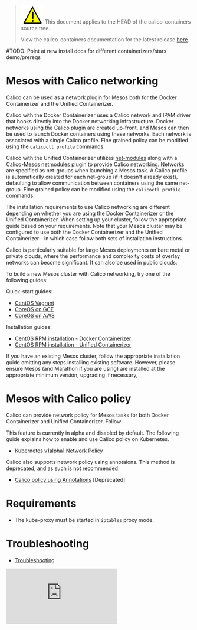 <!--- master only -->
> ![warning](../images/warning.png) This document applies to the HEAD of the calico-containers source tree.
>
> View the calico-containers documentation for the latest release [here](https://github.com/projectcalico/calico-containers/blob/v0.17.0/README.md).
<!--- else
> You are viewing the calico-containers documentation for release **release**.
<!--- end of master only -->

#TODO: Point at new install docs for different containerizers/stars demo/prereqs

# Mesos with Calico networking
Calico can be used as a network plugin for Mesos both for the Docker
Containerizer and the Unified Containerizer.

Calico with the Docker Containerizer uses a Calico network and IPAM 
driver that hooks directly into the Docker networking infrastructure.
Docker networks using the Calico plugin are created up-front, and Mesos 
can then be used to launch Docker containers using these networks.  Each
network is associated with a single Calico profile.  Fine grained policy
can be modified using the `calicoctl profile` commands.

Calico with the Unified Containerizer utilizes [net-modules](https://github.com/mesosphere/net-modules)
along with a [Calico-Mesos netmodules plugin](https://github.com/projectcalico/calico-mesos)
to provide Calico networking.  Networks are specified as net-groups when
launching a Mesos task.  A Calico profile is automatically created for 
each net-group (if it doesn't already exist), defaulting to allow 
communication between containers using the same net-group.  Fine grained
policy can be modified using the `calicoctl profile` commands.

The installation requirements to use Calico networking are different
depending on whether you are using the Docker Containerizer or the 
Unified Containerizer.  When setting up your cluster, follow the
appropriate guide based on your requirements.  Note that your Mesos
cluster may be configured to use both the Docker Containerizer and the
Unified Containerizer - in which case follow both sets of installation
instructions.

Calico is particularly suitable for large Mesos deployments on bare 
metal or private clouds, where the performance and complexity costs of 
overlay networks can become significant. It can also be used in public 
clouds.

To build a new Mesos cluster with Calico networking, try one of the
following guides:

Quick-start guides:
- [CentOS Vagrant](VagrantCentOS.md)
- [CoreOS on GCE](GCE.md)
- [CoreOS on AWS](AWS.md)

Installation guides:
- [CentOS RPM installation - Docker Containerizer](RPMInstallDocker.md)
- [CentOS RPM installation - Unified Containerizer](RPMInstallUnified.md)

If you have an existing Mesos cluster, follow the appropriate
installation guide omitting any steps installing existing software.
However, please ensure Mesos (and Marathon if you are using) are
installed at the appropriate minimum version, upgrading if necessary,

# Mesos with Calico policy
Calico can provide network policy for Mesos tasks for both Docker
Containerizer and Unified Containerizer.  Follow

This feature is currently in alpha and disabled by default.  The following guide explains how to enable and use Calico policy on Kubernetes. 
- [Kubernetes v1alpha1 Network Policy](NetworkPolicy.md)

Calico also supports network policy using annotaions.  This method is deprecated, and as such is not recommended.
- [Calico policy using Annotations](AnnotationPolicy.md) [Deprecated]

# Requirements
- The kube-proxy must be started in `iptables` proxy mode.

# Troubleshooting 
- [Troubleshooting](Troubleshooting.md)

[![Analytics](https://calico-ga-beacon.appspot.com/UA-52125893-3/calico-containers/docs/cni/kubernetes/README.md?pixel)](https://github.com/igrigorik/ga-beacon)
